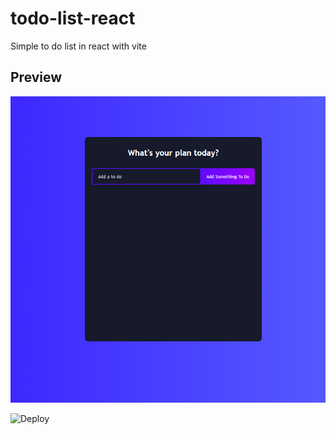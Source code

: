 # todo-list-react
Simple to do list in react with vite
## Preview

![](https://github.com/talingo/todo-list-react/blob/main/src/assets/screenshot.png)


![Deploy](https://talingo.github.io/todo-list-react/)
